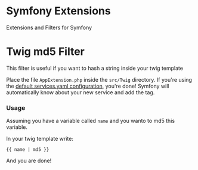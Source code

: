 # Symfony Extensions

Extensions and Filters for Symfony

# Twig md5 Filter

This filter is useful if you want to hash a string inside your twig template

Place the file `AppExtension.php` inside the `src/Twig` directory. If you're using the [default services.yaml configuration](https://symfony.com/doc/current/service_container.html#service-container-services-load-example), you're done! Symfony will automatically know about your new service and add the tag.

### Usage

Assuming you have a variable called `name` and you wanto to md5 this variable.

In your twig template write:

`{{ name | md5 }}`

And you are done!
